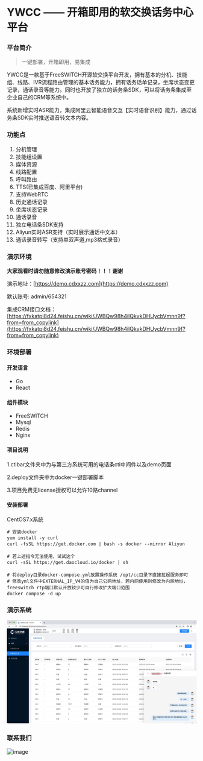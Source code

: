 # YWCC —— 开箱即用的软交换话务中心平台

### 平台简介

> 一键部署，开箱即用，易集成

YWCC是一款基于FreeSWITCH开源软交换平台开发，拥有基本的分机、技能组、线路、IVR流程路由管理的基本话务能力，拥有话务话单记录，坐席状态变更记录，通话录音等能力。同时也开放了独立的话务条SDK，可以将话务条集成至企业自己的CRM等系统中。

系统新增实时ASR能力，集成阿里云智能语音交互【实时语音识别】能力，通过话务条SDK实时推送语音转文本内容。


### 功能点
1. 分机管理
2. 技能组设置
3. 媒体资源
4. 线路配置
5. 呼叫路由
6. TTS(已集成百度、阿里平台)
7. 支持WebRTC
8. 历史通话记录
9. 坐席状态记录
10. 通话录音
11. 独立电话条SDK支持
12. Aliyun实时ASR支持（实时展示通话中文本）
13. 通话录音转写（支持单双声道,mp3格式录音）


### 演示环境
**大家观看时请勿随意修改演示账号密码！！！谢谢**

演示地址：[https://demo.cdxxzz.com](https://demo.cdxxzz.com)

默认账号: admin/654321

集成CRM接口文档：[https://fxkatpi8d24.feishu.cn/wiki/JWBQw98h4ilQkvkDHUycbVmnn9f?from=from_copylink](https://fxkatpi8d24.feishu.cn/wiki/JWBQw98h4ilQkvkDHUycbVmnn9f?from=from_copylink)

### 环境部署

#### 开发语言
+ Go
+ React

#### 组件模块
+ FreeSWITCH
+ Mysql
+ Redis
+ Nginx

#### 项目说明
1.ctibar文件夹中为与第三方系统可用的电话条cti中间件以及demo页面

2.deploy文件夹中为docker一键部署脚本

3.项目免费无license授权可以允许10路channel

#### 安装部署
CentOS7.x系统
```
# 安装docker
yum install -y curl
curl -fsSL https://get.docker.com | bash -s docker --mirror Aliyun

# 若上述指令无法使用，试试这个
curl -sSL https://get.daocloud.io/docker | sh

# 将deploy目录docker-compose.yml放置操作系统 /opt/cc目录下直接拉起服务即可
# 修改yml文件中EXTERNAL_IP_V4的值为自己公网地址，若内网使用则修改为内网地址，freeswitch rtp端口默认开放较少可自行修改扩大端口范围
docker compose -d up
```


### 演示系统
![image](images/demo2.jpg)


### 联系我们
![image](images/connect.jpeg)
